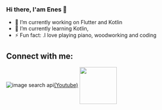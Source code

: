 ### Hi there, I'am Enes 👋

- 🔭 I’m currently working on Flutter and Kotlin
- 🌱 I’m currently learning Kotlin,
- ⚡ Fun fact: .I love playing piano, woodworking and coding

## Connect with me:
![image search api](https://cdn-icons-png.flaticon.com/512/2111/2111463.png)[(Youtube)](https://www.youtube.com/watch?v=3HIr0imLgxM)
 <a href="https://www.instagram.com/enes_algan76/" target="blank"><img align="center" src="[URL_TO_YOUR_IMAGE](https://cdn-icons-png.flaticon.com/512/2111/2111463.png)" height="100" /></a>
